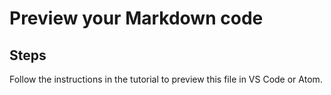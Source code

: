 # Preview your Markdown code

## Steps

Follow the instructions in the tutorial to preview this file in VS Code or Atom.
